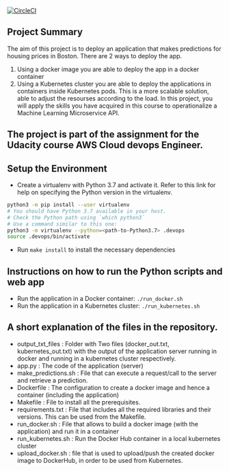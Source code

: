 [![CircleCI](https://dl.circleci.com/status-badge/img/gh/DoxopoulosPanos/AWSDevOps_Udacity_4thAssignment/tree/circleci-project-setup.svg?style=svg)](https://dl.circleci.com/status-badge/redirect/gh/DoxopoulosPanos/AWSDevOps_Udacity_4thAssignment/tree/circleci-project-setup)

## Project Summary

The aim of this project is to deploy an application that makes predictions for housing prices in Boston. There are 2 ways to deploy the app. 
1) Using a docker image you are able to deploy the app in a docker container
2) Using a Kubernetes cluster you are able to deploy the applications in containers inside Kubernetes pods. This is a more scalable solution, able to adjust the resourses according to the load.
In this project, you will apply the skills you have acquired in this course to operationalize a Machine Learning Microservice API. 

The project is part of the assignment for the Udacity course AWS Cloud devops Engineer.
---

## Setup the Environment

* Create a virtualenv with Python 3.7 and activate it. Refer to this link for help on specifying the Python version in the virtualenv. 
```bash
python3 -m pip install --user virtualenv
# You should have Python 3.7 available in your host. 
# Check the Python path using `which python3`
# Use a command similar to this one:
python3 -m virtualenv --python=<path-to-Python3.7> .devops
source .devops/bin/activate
```
* Run `make install` to install the necessary dependencies

## Instructions on how to run the Python scripts and web app

- Run the application in a Docker container:  `./run_docker.sh`
- Run the application in a Kubernetes cluster:  `./run_kubernetes.sh`


## A short explanation of the files in the repository.

- output_txt_files : Folder with Two files (docker_out.txt, kubernetes_out.txt) with the output of the application server running in docker and running in a kubernetes cluster respectively.
- app.py : The code of the application (server)
- make_predictions.sh : File that can execute a request/call to the server and retrieve a prediction.
- Dockerfile : The configuration to create a docker image and hence a container (including the application)
- Makefile : File to install all the prerequisites. 
- requirements.txt : File that includes all the required libraries and their versions. This can be used from the Makefile.
- run_docker.sh : File that allows to build a docker image (with the application) and run it in a container
- run_kubernetes.sh : Run the Docker Hub container in a local kubernetes cluster
- upload_docker.sh : file that is used to upload/push the created docker image to DockerHub, in order to be used from Kubernetes.
